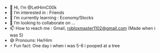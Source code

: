 - 👋 Hi, I’m @LetHimC00k
- 👀 I’m interested in : Friends
- 🌱 I’m currently learning : Economy/Stocks
- 💞️ I’m looking to collaborate on ...
- 📫 How to reach me : Gmail, robloxmaster1102@gmail.com (Made when i was 5)
- 😄 Pronouns: He/Him
- ⚡ Fun fact: One day i when i was 5-6 i pooped at a tree

<!---
LetHimC00k/LetHimC00k is a ✨ special ✨ repository because its `README.md` (this file) appears on your GitHub profile.
You can click the Preview link to take a look at your changes.
--->
